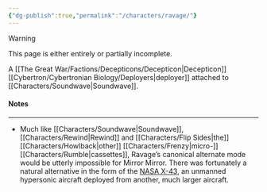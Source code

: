 ```yaml
---
{"dg-publish":true,"permalink":"/characters/ravage/"}
---
```

  
>[!warning] 
>This page is either entirely or partially incomplete. 

A [[The Great War/Factions/Decepticons/Decepticon\|Decepticon]] [[Cybertron/Cybertronian Biology/Deployers\|deployer]] attached to [[Characters/Soundwave\|Soundwave]].
#### Notes
---
- Much like [[Characters/Soundwave\|Soundwave]], [[Characters/Rewind\|Rewind]] and [[Characters/Flip Sides\|the]] [[Characters/Howlback\|other]] [[Characters/Frenzy\|micro-]][[Characters/Rumble\|cassettes]], Ravage’s canonical alternate mode would be utterly impossible for Mirror Mirror. There was fortunately a natural alternative in the form of the [NASA X-43](https://en.wikipedia.org/wiki/NASA_X-43), an unmanned hypersonic aircraft deployed from another, much larger aircraft. 